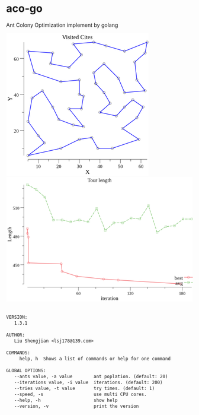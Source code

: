 # aco-go
Ant Colony Optimization implement by golang

![visited](eil51-visited.png "visited cities")
![walk length](eil51-best.png "[walk length")


```

VERSION:
   1.3.1

AUTHOR:
   Liu Shengjian <lsj178@139.com>

COMMANDS:
     help, h  Shows a list of commands or help for one command

GLOBAL OPTIONS:
   --ants value, -a value        ant poplation. (default: 20)
   --iterations value, -i value  iterations. (default: 200)
   --tries value, -t value       try times. (default: 1)
   --speed, -s                   use multi CPU cores.
   --help, -h                    show help
   --version, -v                 print the version

```
